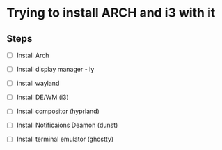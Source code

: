 # Trying to install ARCH and i3 with it 

## Steps

- [ ] Install Arch

- [ ] Install display manager - ly

- [ ] install wayland 

- [ ] Install DE/WM (i3)

- [ ] Install compositor (hyprland)

- [ ] Install Notificaions Deamon (dunst)

- [ ] Install terminal emulator (ghostty)
